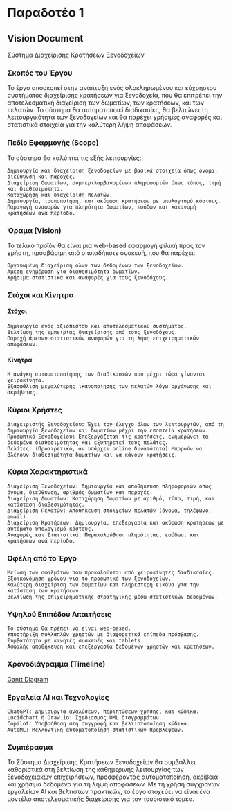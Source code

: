 # Παραδοτέο 1

## Vision Document

Σύστημα Διαχείρισης Κρατήσεων Ξενοδοχείων

### Σκοπός του Έργου

Το έργο αποσκοπεί στην ανάπτυξη ενός ολοκληρωμένου και εύχρηστου συστήματος διαχείρισης κρατήσεων για ξενοδοχεία, που θα επιτρέπει την αποτελεσματική διαχείριση των δωματίων, των κρατήσεων, και των πελατών. Το σύστημα θα αυτοματοποιεί διαδικασίες, θα βελτιώνει τη λειτουργικότητα των ξενοδοχείων και θα παρέχει χρήσιμες αναφορές και στατιστικά στοιχεία για την καλύτερη λήψη αποφάσεων.

### Πεδίο Εφαρμογής (Scope)

Το σύστημα θα καλύπτει τις εξής λειτουργίες:

    Δημιουργία και διαχείριση ξενοδοχείων με βασικά στοιχεία όπως όνομα, διεύθυνση και παροχές.
    Διαχείριση δωματίων, συμπεριλαμβανομένων πληροφοριών όπως τύπος, τιμή και διαθεσιμότητα.
    Καταχώρηση και διαχείριση πελατών.
    Δημιουργία, τροποποίηση, και ακύρωση κρατήσεων με υπολογισμό κόστους.
    Παραγωγή αναφορών για πληρότητα δωματίων, εσόδων και κατανομή κρατήσεων ανά περίοδο.

### Όραμα (Vision)

Το τελικό προϊόν θα είναι μια web-based εφαρμογή φιλική προς τον χρήστη, προσβάσιμη από οποιαδήποτε συσκευή, που θα παρέχει:

    Οργανωμένη διαχείριση όλων των δεδομένων των ξενοδοχείων.
    Άμεση ενημέρωση για διαθεσιμότητα δωματίων.
    Χρήσιμα στατιστικά και αναφορές για τους ξενοδόχους.

### Στόχοι και Κίνητρα

#### Στόχοι

    Δημιουργία ενός αξιόπιστου και αποτελεσματικού συστήματος.
    Βελτίωση της εμπειρίας διαχείρισης από τους ξενοδόχους.
    Παροχή άμεσων στατιστικών αναφορών για τη λήψη επιχειρηματικών αποφάσεων.

#### Κίνητρα

    Η ανάγκη αυτοματοποίησης των διαδικασιών που μέχρι τώρα γίνονται χειροκίνητα.
    Εξασφάλιση μεγαλύτερης ικανοποίησης των πελατών λόγω οργάνωσης και ακρίβειας.

### Κύριοι Χρήστες

    Διαχειριστής Ξενοδοχείου: Έχει τον έλεγχο όλων των λειτουργιών, από τη δημιουργία ξενοδοχείων και δωματίων μέχρι την εποπτεία κρατήσεων.
    Προσωπικό Ξενοδοχείου: Επεξεργάζεται τις κρατήσεις, ενημερώνει τα δεδομένα διαθεσιμότητας και εξυπηρετεί τους πελάτες.
    Πελάτες: (Προαιρετικό, αν υπάρχει online δυνατότητα) Μπορούν να βλέπουν διαθεσιμότητα δωματίων και να κάνουν κρατήσεις.

### Κύρια Χαρακτηριστικά

    Διαχείριση Ξενοδοχείων: Δημιουργία και αποθήκευση πληροφοριών όπως όνομα, διεύθυνση, αριθμός δωματίων και παροχές.
    Διαχείριση Δωματίων: Καταχώρηση δωματίων με αριθμό, τύπο, τιμή, και κατάσταση διαθεσιμότητας.
    Διαχείριση Πελατών: Αποθήκευση στοιχείων πελατών (όνομα, τηλέφωνο, email).
    Διαχείριση Κρατήσεων: Δημιουργία, επεξεργασία και ακύρωση κρατήσεων με αυτόματο υπολογισμό κόστους.
    Αναφορές και Στατιστικά: Παρακολούθηση πληρότητας, εσόδων, και κρατήσεων ανά περίοδο.

### Οφέλη από το Έργο

    Μείωση των σφαλμάτων που προκαλούνται από χειροκίνητες διαδικασίες.
    Εξοικονόμηση χρόνου για το προσωπικό των ξενοδοχείων.
    Καλύτερη διαχείριση των δωματίων και πληρέστερη εικόνα για την κατάσταση των κρατήσεων.
    Βελτίωση της επιχειρηματικής στρατηγικής μέσω στατιστικών δεδομένων.

### Υψηλού Επιπέδου Απαιτήσεις

    Το σύστημα θα πρέπει να είναι web-based.
    Υποστήριξη πολλαπλών χρηστών με διαφορετικά επίπεδα πρόσβασης.
    Συμβατότητα με κινητές συσκευές και tablets.
    Ασφαλής αποθήκευση και επεξεργασία δεδομένων χρηστών και κρατήσεων.

### Χρονοδιάγραμμα (Timeline)

[Gantt Diagram](./GanttDiagram.pdf)

### Εργαλεία AI και Τεχνολογίες

    ChatGPT: Δημιουργία αναλύσεων, περιπτώσεων χρήσης, και κώδικα.
    Lucidchart ή Draw.io: Σχεδιασμός UML διαγραμμάτων.
    Copilot: Υποβοήθηση στη συγγραφή και βελτιστοποίηση κώδικα.
    AutoML: Μελλοντική αυτοματοποίηση στατιστικών προβλέψεων.

### Συμπέρασμα

Το Σύστημα Διαχείρισης Κρατήσεων Ξενοδοχείων θα συμβάλλει καθοριστικά στη βελτίωση της καθημερινής λειτουργίας των ξενοδοχειακών επιχειρήσεων, προσφέροντας αυτοματοποίηση, ακρίβεια και χρήσιμα δεδομένα για τη λήψη αποφάσεων. Με τη χρήση σύγχρονων εργαλείων AI και βέλτιστων πρακτικών, το έργο στοχεύει να είναι ένα μοντέλο αποτελεσματικής διαχείρισης για τον τουριστικό τομέα.
